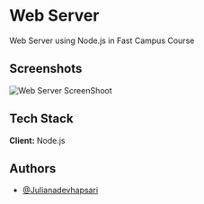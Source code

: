 # Web Server

Web Server using Node.js in Fast Campus Course

## Screenshots

![Web Server ScreenShoot](https://github.com/JulianaDeviHapsari/web-server-node.js/blob/main/Screenshot%202025-07-21%20153617.png)

## Tech Stack

**Client:** Node.js

## Authors

- [@Julianadevhapsari](https://github.com/JulianaDeviHapsari/)

